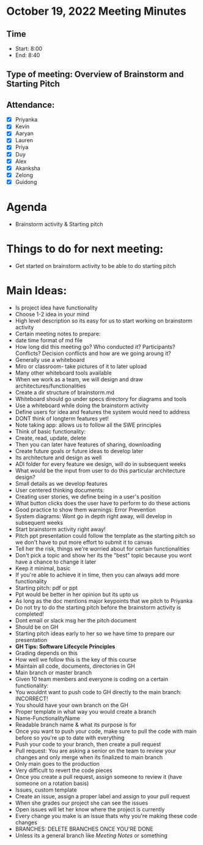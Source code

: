 <!-- Note taker: Priya-->
<!-- 10/19/2022-->
# October 19, 2022 Meeting Minutes

<!-- XX:XX AM/PM -->
## Time
- Start: 8:00
- End: 8:40

<!-- TA or team, etc.-->
## Type of meeting: Overview of Brainstorm and Starting Pitch

<!-- [x] for present -->
## Attendance:
- [x] Priyanka
- [x] Kevin 
- [x] Aaryan
- [x] Lauren
- [x] Priya
- [x] Duy
- [x] Alex
- [x] Akanksha
- [x] Zelong
- [x] Guidong

<!-- Topics for the meeting-->
# Agenda
- Brainstorm activity & Starting pitch

<!-- homework basically zzzz-->
# Things to do for next meeting:
- Get started on brainstorm activity to be able to do starting pitch

<!-- what was discussed for each topic-->
# Main Ideas:
- Is project idea have functionality
- Choose 1-2 idea in your mind 
- High level description so its easy for us to start working on brainstorm activity
- Certain meeting notes to prepare:
- date time format of md file
- How long did this meeting go? Who conducted it? Participants? Conflicts? Decision conflicts and how are we going aroung it?
- Generally use a whiteboard
- Miro or classroom- take pictures of it to later upload
- Many other whiteboard tools available 
- When we work as a team, we will design and draw architectures/functionalities
- Create a dir structure of brainstorm.md
- Whiteboard should go under specs directory for diagrams and tools
- Use a whiteboard while doing the brainstorm activity
- Define users for idea and features the system would need to address
- DONT think of longterm features yet!
- Note taking app: allows us to follow all the SWE principles
- Think of basic functionality: 
- Create, read, update, delete
- Then you can later have features of sharing, downloading
- Create future goals or future ideas to develop later
- Its architecture and design as well
- ADI folder for every feature we design, will do in subsequent weeks
- What would be the input from user to do this particular architecture design?
- Small details as we develop features
- User centered thinking documents: 
- Creating user stories, we define being in a user's position
- What button clicks does the user have to perform to do these actions
- Good practice to show them warnings: Error Prevention
- System diagrams: Wont go in depth right away, will develop in subsequent weeks
- Start brainstorm activity right away! 
- Pitch ppt presentation could follow the template as the starting pitch so we don't have to put more effort to submit it to canvas
- Tell her the risk, things we're worried about for certain functionalities
- Don't pick a topic and show her its the "best" topic because you wont have a chance to change it later
- Keep it minimal, basic
- If you're able to achieve it in time, then you can always add more functionality
- Starting pitch: pdf or ppt
- Ppt would be better in her opinion but its upto us
- As long as the doc mentions major keypoints that we pitch to Priyanka
- Do not try to do the starting pitch before the brainstorm activity is completed! 
- Dont email or slack msg her the pitch document
- Should be on GH
- Starting pitch ideas early to her so we have time to prepare our presentation
- **GH Tips: Software Lifecycle Principles**
- Grading depends on this
- How well we follow this is the key of this course
- Maintain all code, documents, directories in GH
- Main branch or master branch
- Given 10 team members and everyone is coding on a certain functionality: 
- You wouldnt want to push code to GH directly to the main branch: INCORRECT!
- You should have your own branch on the GH
- Proper template in what way you would create a branch
- Name-FunctionalityName
- Readable branch name & what its purpose is for
- Once you want to push your code, make sure to pull the code with main before so you're up to date with everything
- Push your code to your branch, then create a pull request
- Pull request: You are asking a senior on the team to review your changes and only merge when its finalized to main branch
- Only main goes to the production
- Very difficult to revert the code pieces
- Once you create a pull request, assign someone to review it (have someone on a rotation basis)
- Issues, custom template 
- Create an issue, assign a proper label and assign to your pull request
- When she grades our project she can see the issues
- Open issues will let her know where the project is currently
- Every change you make is an issue thats why you're making these code changes
- BRANCHES: DELETE BRANCHES ONCE YOU'RE DONE
- Unless its a general branch like *Meeting Notes* or something
